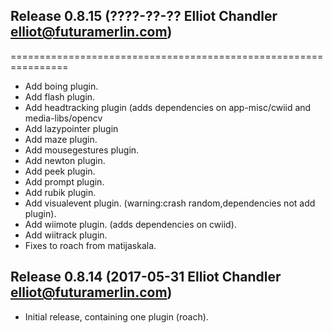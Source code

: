 ## Release 0.8.15 (????-??-?? Elliot Chandler <elliot@futuramerlin.com>)
================================================================

- Add boing plugin.
- Add flash plugin.
- Add headtracking plugin (adds dependencies on app-misc/cwiid and media-libs/opencv
- Add lazypointer plugin 
- Add maze plugin.
- Add mousegestures plugin.
- Add newton plugin.
- Add peek plugin.
- Add prompt plugin.
- Add rubik plugin.
- Add visualevent plugin. (warning:crash random,dependencies not add plugin).
- Add wiimote plugin. (adds dependencies on cwiid).
- Add wiitrack plugin.
- Fixes to roach from matijaskala.

## Release 0.8.14 (2017-05-31 Elliot Chandler <elliot@futuramerlin.com>)

- Initial release, containing one plugin (roach).
